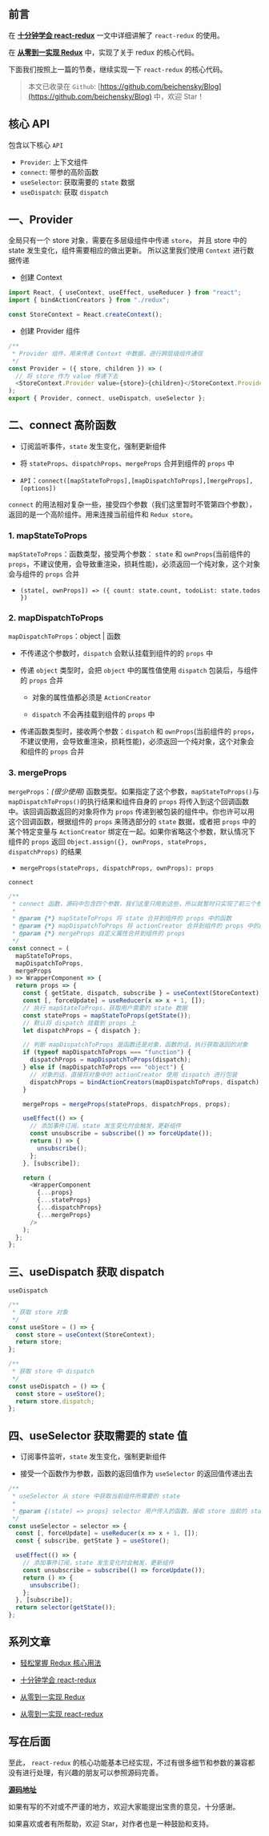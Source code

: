 ## 前言

在 **[十分钟学会 react-redux](https://github.com/beichensky/Blog/issues/8)** 一文中详细讲解了 `react-redux` 的使用。

在 **[从零到一实现 Redux](https://github.com/beichensky/Blog/issues/9)** 中，实现了关于 redux 的核心代码。

下面我们按照上一篇的节奏，继续实现一下 `react-redux` 的核心代码。



> 本文已收录在 `Github`: [https://github.com/beichensky/Blog](https://github.com/beichensky/Blog) 中，欢迎 Star！

## 核心 API
包含以下核心 `API`

- `Provider`: 上下文组件
- `connect`: 带参的高阶函数
- `useSelector`: 获取需要的 `state` 数据
- `useDispatch`: 获取 `dispatch`

## 一、Provider

全局只有一个 store 对象，需要在多层级组件中传递 `store`，
并且 store 中的 state 发生变化，组件需要相应的做出更新。
所以这里我们使用 `Context` 进行数据传递

- 创建 Context

```js
import React, { useContext, useEffect, useReducer } from "react";
import { bindActionCreators } from "./redux";

const StoreContext = React.createContext();
```

- 创建 Provider 组件

```js
/**
 * Provider 组件，用来传递 Context 中数据，进行跨层级组件通信
 */
const Provider = ({ store, children }) => (
  // 将 store 作为 value 传递下去
  <StoreContext.Provider value={store}>{children}</StoreContext.Provider>
);
export { Provider, connect, useDispatch, useSelector };
```

## 二、connect 高阶函数

- 订阅监听事件，`state` 发生变化，强制更新组件

- 将 `stateProps`、`dispatchProps`、`mergeProps` 合并到组件的 `props` 中

- `API`：`connect([mapStateToProps],[mapDispatchToProps],[mergeProps],[options])`

`connect` 的用法相对复杂一些，接受四个参数（我们这里暂时不管第四个参数），返回的是一个高阶组件。用来连接当前组件和 `Redux store`。

### 1. mapStateToProps

`mapStateToProps`：函数类型，接受两个参数： `state` 和 `ownProps`(当前组件的 `props`，不建议使用，会导致重渲染，损耗性能)，必须返回一个纯对象，这个对象会与组件的 `props` 合并

   - `(state[, ownProps]) => ({ count: state.count, todoList: state.todos })`

### 2. mapDispatchToProps

 `mapDispatchToProps`：object | 函数

   - 不传递这个参数时，`dispatch` 会默认挂载到组件的的 `props` 中

   - 传递 `object` 类型时，会把 `object` 中的属性值使用 `dispatch` 包装后，与组件的 `props` 合并

     - 对象的属性值都必须是 `ActionCreator`

     - `dispatch` 不会再挂载到组件的 `props` 中

   - 传递函数类型时，接收两个参数：`dispatch` 和 `ownProps`(当前组件的 `props`，不建议使用，会导致重渲染，损耗性能)，必须返回一个纯对象，这个对象会和组件的 `props` 合并

### 3. mergeProps

 `mergeProps`：_(很少使用)_ 函数类型。如果指定了这个参数，`mapStateToProps()`与 `mapDispatchToProps()`的执行结果和组件自身的 `props` 将传入到这个回调函数中。该回调函数返回的对象将作为 `props` 传递到被包装的组件中。你也许可以用这个回调函数，根据组件的 `props` 来筛选部分的 `state` 数据，或者把 `props` 中的某个特定变量与 `ActionCreator` 绑定在一起。如果你省略这个参数，默认情况下组件的 `props` 返回 `Object.assign({}, ownProps, stateProps, dispatchProps)` 的结果

   - `mergeProps(stateProps, dispatchProps, ownProps): props`

`connect`

```js
/**
 * connect 函数，源码中包含四个参数，我们这里只用到这些，所以就暂时只实现了前三个参数
 *
 * @param {*} mapStateToProps 将 state 合并到组件的 props 中的函数
 * @param {*} mapDispatchToProps 将 actionCreator 合并到组件的 props 中的函数
 * @param {*} mergeProps 自定义属性合并到组件的 props
 */
const connect = (
  mapStateToProps,
  mapDispatchToProps,
  mergeProps
) => WrapperComponent => {
  return props => {
    const { getState, dispatch, subscribe } = useContext(StoreContext);
    const [, forceUpdate] = useReducer(x => x + 1, []);
    // 执行 mapStateToProps，获取用户需要的 state 数据
    const stateProps = mapStateToProps(getState());
    // 默认将 dispatch 挂载到 props 上
    let dispatchProps = { dispatch };

    // 判断 mapDispatchToProps 是函数还是对象，函数的话，执行获取返回的对象
    if (typeof mapDispatchToProps === "function") {
      dispatchProps = mapDispatchToProps(dispatch);
    } else if (mapDispatchToProps === "object") {
      // 对象的话，直接将对象中的 actionCreator 使用 dispatch 进行包装
      dispatchProps = bindActionCreators(mapDispatchToProps, dispatch);
    }

    mergeProps = mergeProps(stateProps, dispatchProps, props);

    useEffect(() => {
      // 添加事件订阅，state 发生变化时会触发，更新组件
      const unsubscribe = subscribe(() => forceUpdate());
      return () => {
        unsubscribe();
      };
    }, [subscribe]);

    return (
      <WrapperComponent
        {...props}
        {...stateProps}
        {...dispatchProps}
        {...mergeProps}
      />
    );
  };
};
```

## 三、useDispatch 获取 dispatch

`useDispatch`

```js
/**
 * 获取 store 对象
 */
const useStore = () => {
  const store = useContext(StoreContext);
  return store;
};

/**
 * 获取 store 中 dispatch
 */
const useDispatch = () => {
  const store = useStore();
  return store.dispatch;
};
```

## 四、useSelector 获取需要的 state 值

- 订阅事件监听，`state` 发生变化，强制更新组件

- 接受一个函数作为参数，函数的返回值作为 `useSelector` 的返回值传递出去

```js
/**
 * useSelector 从 store 中获取当前组件所需要的 state
 *
 * @param {(state) => props} selector 用户传入的函数，接收 store 当前的 state，返回一个组织好的数据对象
 */
const useSelector = selector => {
  const [, forceUpdate] = useReducer(x => x + 1, []);
  const { subscribe, getState } = useStore();

  useEffect(() => {
    // 添加事件订阅，state 发生变化时会触发，更新组件
    const unsubscribe = subscribe(() => forceUpdate());
    return () => {
      unsubscribe();
    };
  }, [subscribe]);
  return selector(getState());
};
```

## 系列文章
- [轻松掌握 Redux 核心用法](https://github.com/beichensky/Blog/issues/7)

- [十分钟学会 react-redux](https://github.com/beichensky/Blog/issues/8)

- [从零到一实现 Redux](https://github.com/beichensky/Blog/issues/9)

- [从零到一实现 react-redux](https://github.com/beichensky/Blog/issues/10)

## 写在后面

至此， `react-redux` 的核心功能基本已经实现，不过有很多细节和参数的兼容都没有进行处理，有兴趣的朋友可以参照源码完善。

**[源码地址](https://github.com/beichensky/ReactUtilsDemo/blob/master/react-my-redux/README.md)**

如果有写的不对或不严谨的地方，欢迎大家能提出宝贵的意见，十分感谢。

如果喜欢或者有所帮助，欢迎 Star，对作者也是一种鼓励和支持。
